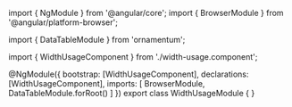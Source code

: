 import { NgModule } from '@angular/core';
import { BrowserModule } from '@angular/platform-browser';
  
import { DataTableModule } from 'ornamentum';
  
import { WidthUsageComponent } from './width-usage.component';

@NgModule({
 bootstrap: [WidthUsageComponent],
 declarations: [WidthUsageComponent],
 imports: [
    BrowserModule, 
    DataTableModule.forRoot()
  ]
})
export class WidthUsageModule {
}
